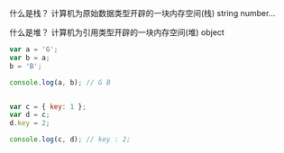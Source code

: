 什么是栈？
计算机为原始数据类型开辟的一块内存空间(栈) string number...

什么是堆？
计算机为引用类型开辟的一块内存空间(堆) object

```js
var a = 'G';
var b = a;
b = 'B';

console.log(a, b); // G B


var c = { key: 1 };
var d = c;
d.key = 2;

console.log(c, d); // key : 2;
```